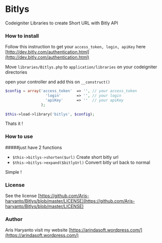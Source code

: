 # Bitlys
Codeigniter Libraries to create Short URL with Bitly API


### How to install
Follow this instruction to get your `access_token, login, apiKey` here [http://dev.bitly.com/authentication.html](http://dev.bitly.com/authentication.html)

Move `libraries/Bitlys.php` to `application/libraries` on your codeigniter directories

open your controller and add this on `__construct()`
```php
$config = array('access_token'  => '', // your access_token
                  'login'       => '', // your login
                  'apiKey'      => ''  // your apiKey
                );
                
$this->load->library('bitlys', $config);
```
Thats it !

### How to use

#####just have 2 functions
- `$this->bitlys->shorten($url)`  Create short bitly url
- `$this->bitlys->expand($bitlyUrl)`  Convert bitly url back to normal

Simple !

### License

See the license [https://github.com/Aris-haryanto/Bitlys/blob/master/LICENSE](https://github.com/Aris-haryanto/Bitlys/blob/master/LICENSE)


### Author


Aris Haryanto
visit my website [https://arindasoft.wordpress.com/](https://arindasoft.wordpress.com/)
